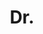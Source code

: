 ---
name: Carl Henrik Ek
title: Dr.
email: 
website: http://carlhenrik.com/
note: Departed to UC Berkley, Examined by Prof. Trevor Darrell, UC Berkley
category: Graduated PhD Students
photo: 
year: 2009
---
